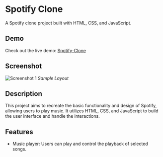 # Spotify Clone

A Spotify clone project built with HTML, CSS, and JavaScript.

## Demo

Check out the live demo: [Spotify-Clone](https://namdevkashish.github.io/Spotify-Clone/)

## Screenshot

![Screenshot 1](https://github.com/namdevkashish/Spotify-Clone/blob/main/LayoutPage.png?raw=true)
*Sample Layout*

## Description

This project aims to recreate the basic functionality and design of Spotify, allowing users to play music. It utilizes HTML, CSS, and JavaScript to build the user interface and handle the interactions.

## Features

- Music player: Users can play and control the playback of selected songs.
